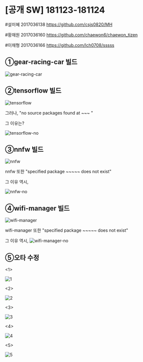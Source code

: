 [공개 SW] 181123-181124 
=================

#설미혜 2017036138 https://github.com/csjs0820/MH

#황채원 2017036160 https://github.com/chaewon6/chaewon_tizen

#이채형 2017036166 https://github.com/lch0708/sssss





①gear-racing-car 빌드
--------------------

![gear-racing-car](https://user-images.githubusercontent.com/45282364/49211483-0291f800-f403-11e8-812e-3958d98afa6e.png)









②tensorflow 빌드
--------------

![tensorflow](https://user-images.githubusercontent.com/45282364/49210338-3586bc80-f400-11e8-91d4-ecd7b85e44bf.png)

 그러나, "no source packages found at ~~~ "
 
 그 이유는?
 
 
![tensorflow-no](https://user-images.githubusercontent.com/45282364/49210497-8f878200-f400-11e8-8667-4c55f7a943bc.png)










 ③nnfw 빌드
 ----------
![nnfw](https://user-images.githubusercontent.com/45282364/49210954-ba260a80-f401-11e8-9394-f0d17164fa98.png)


nnfw 또한 "specified package ~~~~~ does not exist"

그 이유 역시,


![nnfw-no](https://user-images.githubusercontent.com/45282364/49211066-0d985880-f402-11e8-85a5-54fa41bb8af3.png)








④wifi-manager 빌드
-----------

![wifi-manager](https://user-images.githubusercontent.com/45282364/49211211-636d0080-f402-11e8-8048-6cfdba9f5359.png)


wifi-manager 또한 "specified package ~~~~~ does not exist"

그 이유 역시,
![wifi-manager-no](https://user-images.githubusercontent.com/45282364/49211319-a7f89c00-f402-11e8-9727-9185bff1d343.png)






⑤오타 수정
----------
<1>


![1](https://user-images.githubusercontent.com/45282364/49278591-9974b800-f4c8-11e8-9a6b-6e554c6b6484.png)


<2>


![2](https://user-images.githubusercontent.com/45282364/49278592-9974b800-f4c8-11e8-968d-a8350824e63f.png)


<3>


![3](https://user-images.githubusercontent.com/45282364/49278593-9a0d4e80-f4c8-11e8-9914-900a30f19b27.png)


<4>


![4](https://user-images.githubusercontent.com/45282364/49278594-9a0d4e80-f4c8-11e8-9344-dd4289c5bb2d.png)


<5>


![5](https://user-images.githubusercontent.com/45282364/49278595-9a0d4e80-f4c8-11e8-8952-84e410201187.png)


